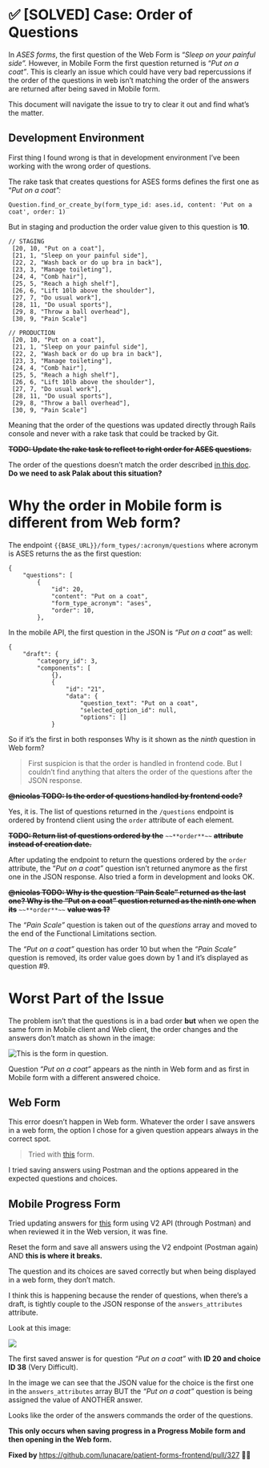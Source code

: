 # ✅ [SOLVED] Case: Order of Questions
In *ASES forms*, the first question of the Web Form is “*Sleep on your painful side”.* However, in Mobile Form the first question returned is “*Put on a coat”*. This is clearly an issue which could have very bad repercussions if the order of the questions in web isn’t matching the order of the answers are returned after being saved in Mobile form.

This document will navigate the issue to try to clear it out and find what’s the matter.

## Development Environment

First thing I found wrong is that in development environment I’ve been working with the wrong order of questions.

The rake task that creates questions for ASES forms defines the first one as “*Put on a coat”:*

    Question.find_or_create_by(form_type_id: ases.id, content: 'Put on a coat', order: 1)

But in staging and production the order value given to this question is **10**.

    // STAGING
     [20, 10, "Put on a coat"],
     [21, 1, "Sleep on your painful side"],
     [22, 2, "Wash back or do up bra in back"],
     [23, 3, "Manage toileting"],
     [24, 4, "Comb hair"],
     [25, 5, "Reach a high shelf"],
     [26, 6, "Lift 10lb above the shoulder"],
     [27, 7, "Do usual work"],
     [28, 11, "Do usual sports"],
     [29, 8, "Throw a ball overhead"],
     [30, 9, "Pain Scale"]
    
    // PRODUCTION
     [20, 10, "Put on a coat"],
     [21, 1, "Sleep on your painful side"],
     [22, 2, "Wash back or do up bra in back"],
     [23, 3, "Manage toileting"],
     [24, 4, "Comb hair"],
     [25, 5, "Reach a high shelf"],
     [26, 6, "Lift 10lb above the shoulder"],
     [27, 7, "Do usual work"],
     [28, 11, "Do usual sports"],
     [29, 8, "Throw a ball overhead"],
     [30, 9, "Pain Scale"]

Meaning that the order of the questions was updated directly through Rails console and never with a rake task that could be tracked by Git.

~~**TODO: Update the rake task to reflect to right order for ASES questions.**~~

The order of the questions doesn’t match the order described [in this doc](https://docs.google.com/spreadsheets/d/10LKyXlBv80BnpfCfULyYPLKPHiROwJ9zNzdAhfGWq6g/edit#gid=1646745280). **Do we need to ask Palak about this situation?**

# Why the order in Mobile form is different from Web form?

The endpoint `{{BASE_URL}}/form_types/:acronym/questions` where acronym is ASES returns the as the first question:

    {
        "questions": [
            {
                "id": 20,
                "content": "Put on a coat",
                "form_type_acronym": "ases",
                "order": 10,
            },

In the mobile API, the first question in the JSON is *“Put on a coat”* as well:

    {
        "draft": {
            "category_id": 3,
            "components": [
                {},
                {
                    "id": "21",
                    "data": {
                        "question_text": "Put on a coat",
                        "selected_option_id": null,
                        "options": []
                }

So if it’s the first in both responses Why is it shown as the *ninth* question in Web form?

> First suspicion is that the order is handled in frontend code. But I couldn’t find anything that alters the order of the questions after the JSON response.

~~**@nicolas TODO: Is the order of questions handled by frontend code?**~~

Yes, it is. The list of questions returned in the `/questions` endpoint is ordered by frontend client using the `order` attribute of each element.

~~**TODO: Return list of questions ordered by the**~~ `~~**order**~~` ~~**attribute instead of creation date.**~~

After updating the endpoint to return the questions ordered by the `order` attribute, the “*Put on a coat”* question isn’t returned anymore as the first one in the JSON response. Also tried a form in development and looks OK.

~~**@nicolas TODO: Why is the question “Pain Scale” returned as the last one? Why is the “Put on a coat” question returned as the ninth one when its**~~ `~~**order**~~` ~~**value was 1?**~~

The *“Pain Scale”* question is taken out of the *questions* array and moved to the end of the Functional Limitations section.

The *“Put on a coat”* question has order 10 but when the *“Pain Scale”* question is removed, its order value goes down by 1 and it’s displayed as question #9.

# Worst Part of the Issue

The problem isn’t that the questions is in a bad order **but** when we open the same form in Mobile client and Web client, the order changes and the answers don’t match as shown in the image:

![This is the form in question.](https://paper-attachments.dropbox.com/s_02C1123C6FEEC245CF397CDC4A245B79C00394DE66A44146BAB0F209F1BE2C33_1597684663862_image.png)


Question *“Put on a coat”* appears as the ninth in Web form and as first in Mobile form with a different answered choice.

## Web Form

This error doesn’t happen in Web form. Whatever the order I save answers in a web form, the option I chose for a given question appears always in the correct spot.

> Tried with [this](https://forms.luna.farzoo.click/patients/555/forms/f1bad7f6-1505-5b3a-cf53-9f7bf170c17e) form.

I tried saving answers using Postman and the options appeared in the expected questions and choices.

## Mobile Progress Form

Tried updating answers for [this](https://forms.luna.farzoo.click/patients/f366e35e-7342-4c03-a25c-d5f53b409df8/forms/98625953-10b9-4c82-a81c-ad199424f6cc) form using V2 API (through Postman) and when reviewed it in the Web version, it was fine.

Reset the form and save all answers using the V2 endpoint (Postman again) AND **this is where it breaks.**

The question and its choices are saved correctly but when being displayed in a web form, they don’t match.

I think this is happening because the render of questions, when there’s a draft, is tightly couple to the JSON response of the `answers_attributes` attribute.

Look at this image:

![](https://paper-attachments.dropbox.com/s_02C1123C6FEEC245CF397CDC4A245B79C00394DE66A44146BAB0F209F1BE2C33_1597765708462_000-mobile-breaks-web.png)


The first saved answer is for question *“Put on a coat”* with **ID 20 and choice ID 38** (Very Difficult).

In the image we can see that the JSON value for the choice is the first one in the `answers_attributes` array BUT the *“Put on a coat”* question is being assigned the value of ANOTHER answer.

Looks like the order of the answers commands the order of the questions.

**This only occurs when saving progress in a Progress Mobile form and then opening in the Web form.**

**Fixed by** https://github.com/lunacare/patient-forms-frontend/pull/327 👏🏼 


